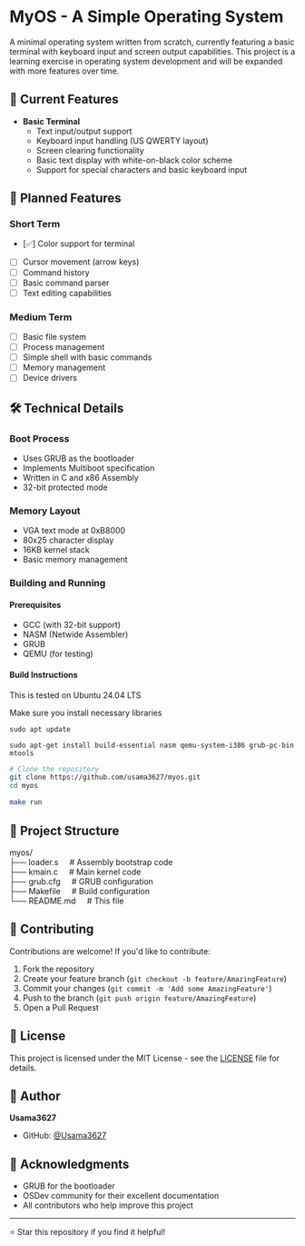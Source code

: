 # MyOS - A Simple Operating System

A minimal operating system written from scratch, currently featuring a basic terminal with keyboard input and screen output capabilities. This project is a learning exercise in operating system development and will be expanded with more features over time.

## 🚀 Current Features

- **Basic Terminal**
  - Text input/output support
  - Keyboard input handling (US QWERTY layout)
  - Screen clearing functionality
  - Basic text display with white-on-black color scheme
  - Support for special characters and basic keyboard input

## 🎯 Planned Features

### Short Term
- [✅] Color support for terminal
- [ ] Cursor movement (arrow keys)
- [ ] Command history
- [ ] Basic command parser
- [ ] Text editing capabilities

### Medium Term
- [ ] Basic file system
- [ ] Process management
- [ ] Simple shell with basic commands
- [ ] Memory management
- [ ] Device drivers

## 🛠️ Technical Details

### Boot Process
- Uses GRUB as the bootloader
- Implements Multiboot specification
- Written in C and x86 Assembly
- 32-bit protected mode

### Memory Layout
- VGA text mode at 0xB8000
- 80x25 character display
- 16KB kernel stack
- Basic memory management

### Building and Running

#### Prerequisites
- GCC (with 32-bit support)
- NASM (Netwide Assembler)
- GRUB
- QEMU (for testing)

#### Build Instructions
This is tested on Ubuntu 24.04 LTS

Make sure you install necessary libraries

`sudo apt update`

`sudo apt-get install build-essential nasm qemu-system-i386 grub-pc-bin mtools`

```bash
# Clone the repository
git clone https://github.com/usama3627/myos.git
cd myos

make run
```

## 📁 Project Structure
myos/<br>
├── loader.s &nbsp;&nbsp;&nbsp;&nbsp;# Assembly bootstrap code<br>
├── kmain.c &nbsp;&nbsp;&nbsp;&nbsp;# Main kernel code<br>
├── grub.cfg &nbsp;&nbsp;&nbsp;&nbsp;# GRUB configuration<br>
├── Makefile &nbsp;&nbsp;&nbsp;&nbsp;# Build configuration<br>
└── README.md &nbsp;&nbsp;&nbsp;&nbsp;# This file<br>


## 🤝 Contributing

Contributions are welcome! If you'd like to contribute:

1. Fork the repository
2. Create your feature branch (`git checkout -b feature/AmazingFeature`)
3. Commit your changes (`git commit -m 'Add some AmazingFeature'`)
4. Push to the branch (`git push origin feature/AmazingFeature`)
5. Open a Pull Request

## 📄 License

This project is licensed under the MIT License - see the [LICENSE](LICENSE) file for details.

## 👤 Author

**Usama3627**
- GitHub: [@Usama3627](https://github.com/Usama3627)

## 🙏 Acknowledgments

- GRUB for the bootloader
- OSDev community for their excellent documentation
- All contributors who help improve this project

---

⭐ Star this repository if you find it helpful!
